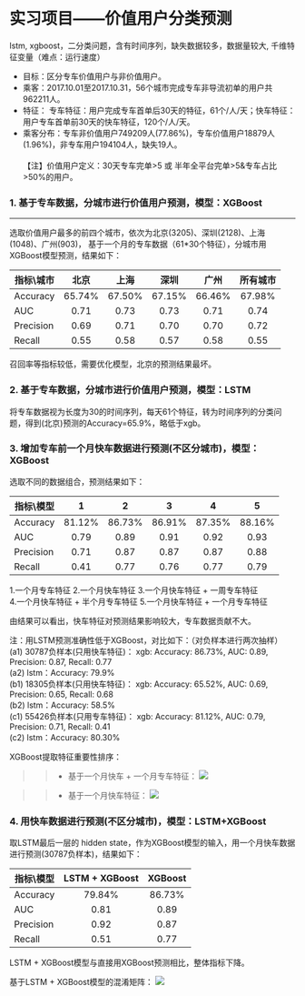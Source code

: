 # 实习项目——价值用户分类预测
lstm, xgboost，二分类问题，含有时间序列，缺失数据较多，数据量较大, 千维特征变量（难点：运行速度）<br> 

* 目标：区分专车价值用户与非价值用户。<br>  
* 乘客：2017.10.01至2017.10.31，56个城市完成专车非导流初单的用户共962211人。<br>  
* 特征： 专车特征：用户完成专车首单后30天的特征，61个/人/天；快车特征：用户专车首单前30天的快车特征，120个/人/天。<br>  
* 乘客分布：专车非价值用户749209人(77.86%)，专车价值用户18879人(1.96%)，非专车用户194104人，缺失19人。<br>  
【注】价值用户定义：30天专车完单>5 或 半年全平台完单>5&专车占比>50%的用户。<br>  

### 1. 基于专车数据，分城市进行价值用户预测，模型：XGBoost<br>  
----
选取价值用户最多的前四个城市，依次为北京(3205)、深圳(2128)、上海(1048)、广州(903)，
基于一个月的专车数据（61*30个特征），分城市用XGBoost模型预测，结果如下：<br>  

指标\城市      | 北京     | 上海     | 深圳     | 广州 |所有城市
 -------- | :-----------:  | :-----------: | :-----------: | :-----------: | :-----------:  
Accuracy | 65.74% | 67.50% | 67.15% | 66.46% | 67.98%    
AUC | 0.71 | 0.73 | 0.73 | 0.71 | 0.74
Precision | 0.69 | 0.71| 0.70 | 0.70 | 0.72
Recall | 0.55 | 0.58 | 0.57 | 0.58 | 0.55


召回率等指标较低，需要优化模型，北京的预测结果最坏。
 
### 2. 基于专车数据，分城市进行价值用户预测，模型：LSTM
将专车数据视为长度为30的时间序列，每天61个特征，转为时间序列的分类问题，得到(北京)预测的Accuracy=65.9%，略低于xgb。


### 3. 增加专车前一个月快车数据进行预测(不区分城市)，模型：XGBoost
选取不同的数据组合，预测结果如下：

 指标\模型      | 1     | 2     | 3     | 4 | 5
 -------- | :-----------:  | :-----------: | :-----------: | :-----------: | :-----------:  
Accuracy | 81.12% | 86.73% | 86.91% | 87.35% | 88.16%    
AUC | 0.79 | 0.89 | 0.91 | 0.92 | 0.93
Precision | 0.71 | 0.87 | 0.87 | 0.87 | 0.88
Recall | 0.41 | 0.77 | 0.76 | 0.77 | 0.79

1.一个月专车特征    2.一个月快车特征    3.一个月快车特征 + 一周专车特征 <br>
4.一个月快车特征 + 半个月专车特征        5.一个月快车特征 + 一个月专车特征

由结果可以看出，快车特征对预测结果影响较大，专车数据贡献不大。<br>

注：用LSTM预测准确性低于XGBoost，对比如下：（对负样本进行两次抽样）<br>
(a1) 30787负样本(只用快车特征)： xgb: Accuracy: 86.73%, AUC: 0.89, Precision: 0.87, Recall: 0.77<br>
(a2)                                                  lstm：Accuracy: 79.9%<br>
(b1) 18305负样本(只用快车特征)： xgb: Accuracy: 65.52%, AUC: 0.69, Precision: 0.65, Recall: 0.68<br>
(b2)                                                 lstm：Accuracy: 58.5%<br>
(c1) 55426负样本(只用专车特征)： xgb: Accuracy: 81.12%, AUC: 0.79, Precision: 0.71, Recall: 0.41<br>
(c2)                                                 lstm：Accuracy: 80.30%<br>


XGBoost提取特征重要性排序：
>>* 基于一个月快车 + 一个月专车特征：
![](http://wiki.intra.xiaojukeji.com/download/attachments/174009996/快专.png?version=1&modificationDate=1542354796000&api=v2)


>>* 基于一个月快车特征：
![](http://wiki.intra.xiaojukeji.com/download/attachments/174009996/快.png?version=1&modificationDate=1542354801000&api=v2)



### 4. 用快车数据进行预测(不区分城市)，模型：LSTM+XGBoost

取LSTM最后一层的 hidden state，作为XGBoost模型的输入，用一个月快车数据进行预测(30787负样本)，结果如下：<br>

指标\模型      | LSTM + XGBoost  | XGBoost 
 -------- | :-----------:  | :-----------: 
Accuracy | 79.84% | 86.73%  
AUC | 0.81 | 0.89 
Precision | 0.92 | 0.87 
Recall | 0.51 | 0.77 

LSTM + XGBoost模型与直接用XGBoost预测相比，整体指标下降。<br>

基于LSTM + XGBoost模型的混淆矩阵：
![](http://wiki.intra.xiaojukeji.com/download/attachments/174009996/矩阵.png?version=1&modificationDate=1542354743000&api=v2)
